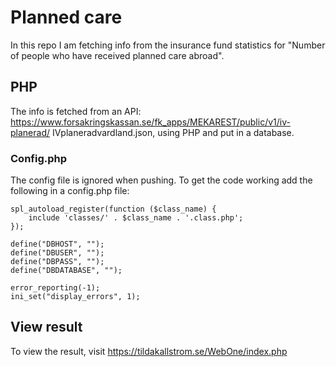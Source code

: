 # Planned care
In this repo I am fetching info from the insurance fund
statistics for "Number of people who have received planned care abroad".

## PHP
The info is fetched from an API: https://www.forsakringskassan.se/fk_apps/MEKAREST/public/v1/iv-planerad/
IVplaneradvardland.json, using PHP and put in a database.

### Config.php
The config file is ignored when pushing. To get the code working add the following in a config.php file:
```
spl_autoload_register(function ($class_name) {
    include 'classes/' . $class_name . '.class.php';
});

define("DBHOST", "");
define("DBUSER", "");
define("DBPASS", "");
define("DBDATABASE", "");

error_reporting(-1);
ini_set("display_errors", 1);
```
## View result
To view the result, visit https://tildakallstrom.se/WebOne/index.php